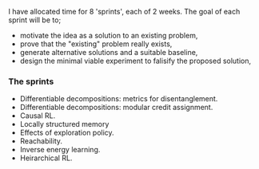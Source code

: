 I have allocated time for 8 'sprints', each of 2 weeks. The goal of each sprint will be to;

- motivate the idea as a solution to an existing problem,
- prove that the "existing" problem really exists,
- generate alternative solutions and a suitable baseline,
- design the minimal viable experiment to falisify the proposed solution,

### The sprints

- Differentiable decompositions: metrics for disentanglement.
- Differentiable decompositions: modular credit assignment.
- Causal RL.
- Locally structured memory
- Effects of exploration policy.
- Reachability.
- Inverse energy learning.
- Heirarchical RL.
